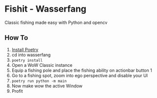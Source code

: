 Fishit - Wasserfang
======

Classic fishing made easy with Python and opencv

How To
------

1. [Install Poetry](https://python-poetry.org/docs/#installation)
2. cd into wasserfang
3. `poetry install`
4. Open a WoW Classic instance
5. Equip a fishing pole and place the fishing ability on actionbar button 1
6. Go to a fishing spot, zoom into ego perspective and disable your UI
7. `poetry run python -m main`
8. Now make wow the active Window
9. Profit

